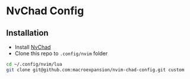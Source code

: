 # NvChad Config

## Installation
- Install [NvChad](https://nvchad.com/docs/quickstart/install)
- Clone this repo to `.config/nvim` folder
```bash
cd ~/.config/nvim/lua
git clone git@github.com:macroexpansion/nvim-chad-config.git custom
``` 
